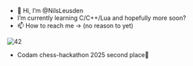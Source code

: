 - 👋 Hi, I’m @NilsLeusden
- I’m currently learning C/C++/Lua and hopefully more soon?
- 📫 How to reach me -> (no reason to yet)

![42](https://img.shields.io/badge/-42-black?style=for-the-badge&logo=42&logoColor=white)
* Codam chess-hackathon 2025 second place🥈
<!---
NilsLeusden/NilsLeusden is a ✨ special ✨ repository because its `README.md` (this file) appears on your GitHub profile.
You can click the Preview link to take a look at your changes.
--->
